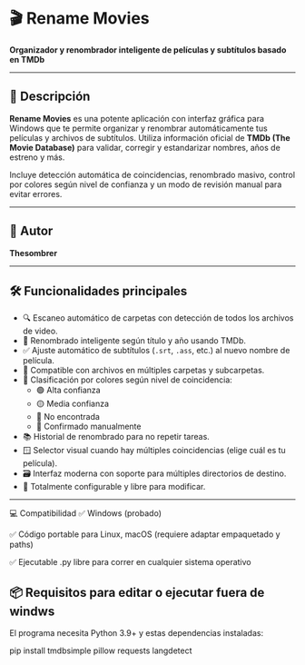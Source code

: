 # 🎬 Rename Movies

**Organizador y renombrador inteligente de películas y subtítulos basado en TMDb**

---

## 📌 Descripción

**Rename Movies** es una potente aplicación con interfaz gráfica para Windows que te permite organizar y renombrar automáticamente tus películas y archivos de subtítulos. Utiliza información oficial de **TMDb (The Movie Database)** para validar, corregir y estandarizar nombres, años de estreno y más.

Incluye detección automática de coincidencias, renombrado masivo, control por colores según nivel de confianza y un modo de revisión manual para evitar errores.

---

## 🧑 Autor

**Thesombrer**

---

## 🛠️ Funcionalidades principales

- 🔍 Escaneo automático de carpetas con detección de todos los archivos de video.
- 🧠 Renombrado inteligente según título y año usando TMDb.
- ✅ Ajuste automático de subtítulos (`.srt`, `.ass`, etc.) al nuevo nombre de película.
- 📂 Compatible con archivos en múltiples carpetas y subcarpetas.
- 🧩 Clasificación por colores según nivel de coincidencia:
  - 🟢 Alta confianza
  - 🟡 Media confianza
  - 🔴 No encontrada
  - 🔵 Confirmado manualmente
- 📚 Historial de renombrado para no repetir tareas.
- 🪟 Selector visual cuando hay múltiples coincidencias (elige cuál es tu película).
- 🗃 Interfaz moderna con soporte para múltiples directorios de destino.
- 🔧 Totalmente configurable y libre para modificar.

---
💻 Compatibilidad
✅ Windows (probado)

✅ Código portable para Linux, macOS (requiere adaptar empaquetado y paths)

✅ Ejecutable .py libre para correr en cualquier sistema operativo

## 📦 Requisitos para editar o ejecutar fuera de windws

El programa necesita Python 3.9+ y estas dependencias instaladas:

 pip install tmdbsimple pillow requests langdetect